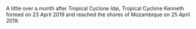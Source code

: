 <p>A little over a month after Tropical Cyclone Idai, Tropical Cyclone Kenneth formed on 23 April 2019 and reached the shores of Mozambique on 25 April 2019.</p>
